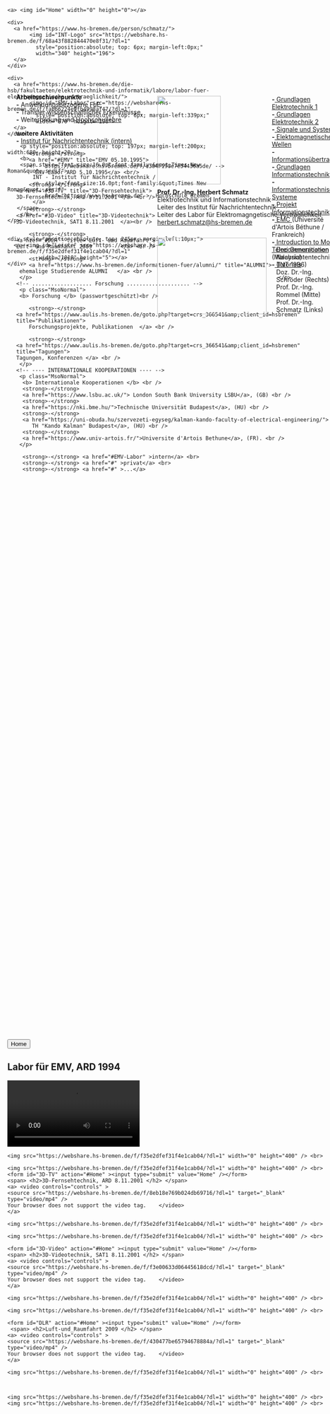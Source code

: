 <html lang="de-DE">
  <head>
   <meta charset="utf-8">
   <meta name="description" content="">
   <meta name="keywords" content="HTML, Metatags">
   <meta name="H.S." content="gp">
  </head>

<!-- --------------- Rahmen ---------------->
    <a> <img id="Home" width="0" height="0"></a>
	

	

	

<!-- --------------- Head --------------- -->
	<div>
  	  <a href="https://www.hs-bremen.de/person/schmatz/"> 
    	   <img id="INT-Logo" src="https://webshare.hs-bremen.de/f/68a43f882844470e8f31/?dl=1" 
     	     style="position:absolute; top: 6px; margin-left:0px;"
     	     width="340" height="196"> 
  	  </a>
	</div>

	<div>
  	  <a href="https://www.hs-bremen.de/die-hsb/fakultaeten/elektrotechnik-und-informatik/labore/labor-fuer-elektromagnetische-vertraeglichkeit/">
    	   <img id="EMV-Labor" src="https://webshare.hs-bremen.de/f/fab66224e9fb4998af47/?dl=1"  
     	     style="position:absolute; top: 6px; margin-left:339px;"
     	     width="670" height="196">
  	  </a>
	</div>

		<p style="position:absolute; top: 197px; margin-left:200px;  width:680; height=20;">
    	<b>
      	<span style="font-size:16.0pt;font-family:&quot;Times New Roman&quot;,serif">
            INT - Institut für Nachrichtentechnik / 
            <a  style="font-size:16.0pt;font-family:&quot;Times New Roman&quot;,serif"
                href="https://www.hs-bremen.de" >  Hochschule Bremen 
            </a>
       </span> 
     	</b>     
	</p>


	<div style="position:absolute; top: 245px; margin-left:10px;">
  	  <a> <img id="Leiste" src="https://webshare.hs-bremen.de/f/f35e2dfef31f4e1cab04/?dl=1"
              width="1010" height="5"></a>
	</div>
         
<!-- ------------------- Navi ------------------------ -->
 <span id="Anfang"></span>
	<div style="position:absolute; top: 250px; margin-left:320px;">
  	  <a> <img id="Leiste-vertikal-mitte" src="https://webshare.hs-bremen.de/f/84e575870f56476bae4f/?dl=1"
              width="3" height="516"></a>
	</div>

  
<!-- ------------- ARBEITSSCHWERPUNKTE ---------------- -->
  <div id="wrapper" style="position:absolute; top: 245; margin-left:20;">
      <p class="MsoNormal">
      <b>Arbeitsschwerpunkte </b> <br />
      <strong>-</strong> Anwendungsbezogene FuE, <br />
      <strong>-</strong> Transfer wissenschaftlicher Erkenntnisse, <br />
      <strong>-</strong> Weiterbildung und 
      <a href="https://www.hs-bremen.de/assets/hsb/de/Dokumente/Fakult%C3%A4ten/Fakult%C3%A4t_4/Elektrotechnik/Modulhandbuch/Modulhandbuch_ET_ISTAP_2016.pdf" title="Hochschulehre">
	Hochschullehre	 </a> <br />
      </p>
    <!-- .................. weitere Aktivitäten ........... -->
     <p class="MsoNormal">     
     <b>weitere Aktivitäten</b>    <br />
        <strong>-</strong>
        <a href="https://www.hs-bremen.de/die-hsb/fakultaeten/elektrotechnik-und-informatik/forschung-und-transfer/institut-fuer-nachrichtentechnik/">
        Institut für Nachrichtentechnik (intern)  </a> <br />

        <strong>-</strong>
        <a href="#EMV" title="EMV_05.10.1995">
        <!-- https://webshare.hs-bremen.de/f/e384f198e7e34436a5de/ -->
          EMV-Labor ARD 5.10.1995</a> <br/>

        <strong>-</strong>
	<a href="#3D-TV" title="3D-Fernsehtechnik">
	3D-Fernsehtechnik, ARD 8.11.2001 </a> <br />
	
        <strong>-</strong>
	<a href="#3D-Video" title="3D-Videotechnik">
	3D-Videotechnik, SAT1 8.11.2001  </a><br />

        <strong>-</strong>
	<a href="#DLR"" title="Luft- und Raumfahrt">
	Luft- und Raumfahrt 2009         </a> <br />

        <strong>-</strong>  
        <a href="https://www.hs-bremen.de/informationen-fuer/alumni/" title="ALUMNI">
	 ehemalige Studierende ALUMNI	</a> <br />
     </p>
    <!-- ................... Forschung .................... -->
     <p class="MsoNormal">
     <b> Forschung </b> (passwortgeschützt)<br />
  
        <strong>-</strong>
	<a href="https://www.aulis.hs-bremen.de/goto.php?target=crs_366541&amp;client_id=hsbremen" title="Publikationen">
        Forschungsprojekte, Publikationen  </a> <br />
   
        <strong>-</strong>
	<a href="https://www.aulis.hs-bremen.de/goto.php?target=crs_366541&amp;client_id=hsbremen" title="Tagungen">
	Tagungen, Konferenzen </a> <br />
     </p>
    <!-- ---- INTERNATIONALE KOOPERATIONEN ---- -->
     <p class="MsoNormal">  
      <b> Internationale Kooperationen </b> <br />
      <strong>-</strong>
      <a href="https://www.lsbu.ac.uk/"> London South Bank University LSBU</a>, (GB) <br />
      <strong>-</strong>
      <a href="https://nki.bme.hu/">Technische Universität Budapest</a>, (HU) <br />
      <strong>-</strong>
      <a href="https://uni-obuda.hu/szervezeti-egyseg/kalman-kando-faculty-of-electrical-engineering/">
         TH "Kando Kalman" Budapest</a>, (HU) <br />
      <strong>-</strong>
      <a href="https://www.univ-artois.fr/">Universite d'Artois Bethune</a>, (FR). <br />
     </p>

      <strong>-</strong> <a href="#EMV-Labor" >intern</a> <br>
      <strong>-</strong> <a href="#" >privat</a> <br>
      <strong>-</strong> <a href="#" >...</a>
</div>


<!-- Main -->

<div>
     <a href="mailto:herbert.schmatz@hs-bremen.de">
      <img id="Prof. Dr. Schmatz" src="https://webshare.hs-bremen.de/f/0ec3960e76d544dd9b80/?dl=1" 
          style="position:absolute; top: 265; margin-left:340;"
          width="144" height="200"border="0">
     </a>
</div>


<div style="position:absolute; top: 460; margin-left:340;">
  <a> 
     <p class="MsoNormal"> 
        <strong>Prof. Dr.-Ing. Herbert Schmatz   <br /> </strong>
        Elektrotechnik und Informationstechnik </br>
        Leiter des Institut für Nachrichtentechnik <br /> 
        Leiter des Labor für Elektromagngetische Verträglichkeit <br />
        <a href="mailto:herbert.schmatz@hs-bremen.de" title="E-Mail senden">
         herbert.schmatz@hs-bremen.de </a>
      </p>  
  </a>
</div>

<div style="position:absolute; top: 250; margin-left:600;">
  <a> 
     <p class="MsoNormal"> 
            <strong>-</strong><a href="https://aulis.hs-bremen.de/ilias.php?baseClass=ilrepositorygui&amp;
                     cmd=view&amp;ref_id=847770"> 
            Grundlagen Elektrotechnik 1 </a><br />
            <strong>-</strong><a href="https://aulis.hs-bremen.de/ilias.php?baseClass=ilrepositorygui&amp;
                     cmd=view&amp;ref_id=847769"> 
            Grundlagen Elektrotechnik 2 </a><br />
            <strong>-</strong><a href="https://aulis.hs-bremen.de/ilias.php?baseClass=ilrepositorygui&amp;
                     cmd=view&amp;ref_id=847775"> 
            Signale und Systeme </a><br />
            <strong>-</strong><a href="https://aulis.hs-bremen.de/ilias.php?baseClass=ilrepositorygui&amp;
                     cmd=view&amp;ref_id=847715"> 
            Elektomagnetische Wellen </a><br />
            <strong>-</strong><a href="https://aulis.hs-bremen.de/ilias.php?baseClass=ilrepositorygui&amp;
                     cmd=view&amp;ref_id=847720"> 
            Informationsübertragung </a><br />
            <strong>-</strong><a href="https://aulis.hs-bremen.de/ilias.php?baseClass=ilrepositorygui&amp;
                     cmd=view&amp;ref_id=847777"> 
            Grundlagen Informationstechnik </a><br />
            <strong>-</strong><a href="https://aulis.hs-bremen.de/ilias.php?baseClass=ilrepositorygui&amp;
                     cmd=view&amp;ref_id=847720"> 
            Informationstechnische Systeme </a><br />
            <strong>-</strong><a href="https://aulis.hs-bremen.de/ilias.php?baseClass=ilrepositorygui&amp;
                     cmd=view&amp;ref_id=847731"> 
            Projekt Informationstechnik </a><br />
            <strong>-</strong><a href="https://aulis.hs-bremen.de/ilias.php?baseClass=ilrepositorygui&amp;
                     cmd=view&amp;ref_id=847717"> 
            EMC </a> (Université d'Artois Béthune / Frankreich) <br />
            <strong>-</strong><a href="https://aulis.hs-bremen.de/ilias.php?baseClass=ilrepositorygui&amp;
                     cmd=view&amp;ref_id=847697"> 
            Introduction to Modern Telecommunication </a>  (Malaysia)<br />
  	    <strong>-</strong><a href="https://webshare.hs-bremen.de/f/b00b6fb4c0cd4b1d88c3/?dl=1;
                     style="position:absolute; top: 580px; margin-left:323px;"> 
            Tutorials </a><br />
           
      </p>  
  </a>
</div>


<div>
    <a href="https://www.buchfreund.de/de/d/p/111164561/elektrische-nachrichtentechnik-1-3">
     <img id="90.Geburtstag" src="https://webshare.hs-bremen.de/f/a202256070c6462699f4/?dl=1" 
         style="position:absolute; top: 586; margin-left:340;"
          width="248" height="173" border="0" />
    </a>
</div>

<div style="position:absolute; top: 590; margin-left:610;">
      <p class="MsoNormal">
        Drei Generationen Nachrichtentechnik <br /> (INT 1996) <br />
        Doz. Dr.-Ing. Schröder (Rechts)<br />
        Prof. Dr.-Ing. Rommel (Mitte) <br />
        Prof. Dr.-Ing. Schmatz (Links)
      </p>
</div>


<!-- ................ Videos ................................. -->

<!-- .................EMV-Labor............................... -->
<div style="position:absolute; top: 2000; margin-left:0;">
    <img src="https://webshare.hs-bremen.de/f/f35e2dfef31f4e1cab04/?dl=1" width="0" height="400"/> <br>
    <form id="EMV" action="#Home" ><input type="submit" value="Home" /></form>
    <span> <h2>Labor für EMV, ARD 1994 </h2> </span>
    <a> <video controls="controls" >
  	<source src="https://webshare.hs-bremen.de/f/e384f198e7e34436a5de/?dl=1" target="_blank" type="video/mp4" />
  	Your browser does not support the video tag.	</video>
    </a>

    <img src="https://webshare.hs-bremen.de/f/f35e2dfef31f4e1cab04/?dl=1" width="0" height="400" /> <br>


<!-- .................3D-Fernsehtechnik.............................. -->
 
    <img src="https://webshare.hs-bremen.de/f/f35e2dfef31f4e1cab04/?dl=1" width="0" height="400" /> <br>    
    <form id="3D-TV" action="#Home" ><input type="submit" value="Home" /></form>
    <span> <h2>3D-Fernsehtechnik, ARD 8.11.2001 </h2> </span>
    <a> <video controls="controls" >
  	<source src="https://webshare.hs-bremen.de/f/8eb18e769b024db69716/?dl=1" target="_blank" type="video/mp4" />
  	Your browser does not support the video tag.	</video>
    </a> 
   
    <img src="https://webshare.hs-bremen.de/f/f35e2dfef31f4e1cab04/?dl=1" width="0" height="400" /> <br>


<!-- ..................3D-Videotechnik............................... -->

    <img src="https://webshare.hs-bremen.de/f/f35e2dfef31f4e1cab04/?dl=1" width="0" height="400" /> <br>
   
    <form id="3D-Video" action="#Home" ><input type="submit" value="Home" /></form>
    <span> <h2>3D-Videotechnik, SAT1 8.11.2001 </h2> </span>
    <a> <video controls="controls" >
  	<source src="https://webshare.hs-bremen.de/f/f3e00633d06445618dcd/?dl=1" target="_blank" type="video/mp4" />
  	Your browser does not support the video tag.	</video>
    </a> 
   
    <img src="https://webshare.hs-bremen.de/f/f35e2dfef31f4e1cab04/?dl=1" width="0" height="400" /> <br>


<!-- ...................Luft- und Raumfahrt........................... -->
  
    <img src="https://webshare.hs-bremen.de/f/f35e2dfef31f4e1cab04/?dl=1" width="0" height="400" /> <br>
 
    <form id="DLR" action="#Home" ><input type="submit" value="Home" /></form>
     <span> <h2>Luft-und_Raumfahrt 2009 </h2> </span>
    <a> <video controls="controls" >
  	<source src="https://webshare.hs-bremen.de/f/430477be65794678884a/?dl=1" target="_blank" type="video/mp4" />
  	Your browser does not support the video tag.	</video>
    </a> 

    <img src="https://webshare.hs-bremen.de/f/f35e2dfef31f4e1cab04/?dl=1" width="0" height="400" /> <br>

    
  
    <img src="https://webshare.hs-bremen.de/f/f35e2dfef31f4e1cab04/?dl=1" width="0" height="400" /> <br>
    <img src="https://webshare.hs-bremen.de/f/f35e2dfef31f4e1cab04/?dl=1" width="0" height="400" /> <br>

</div>


</body>

</html>

